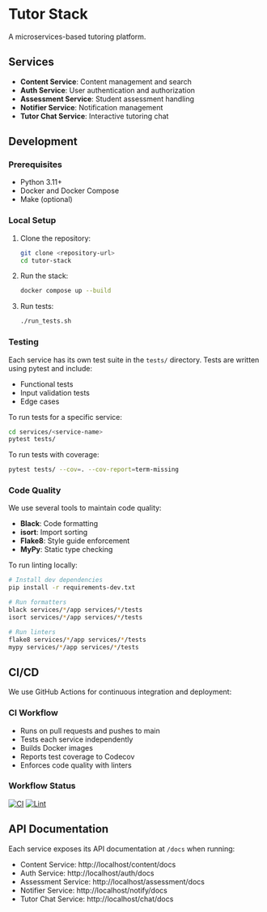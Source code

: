 # Tutor Stack

A microservices-based tutoring platform.

## Services

- **Content Service**: Content management and search
- **Auth Service**: User authentication and authorization
- **Assessment Service**: Student assessment handling
- **Notifier Service**: Notification management
- **Tutor Chat Service**: Interactive tutoring chat

## Development

### Prerequisites

- Python 3.11+
- Docker and Docker Compose
- Make (optional)

### Local Setup

1. Clone the repository:
   ```bash
   git clone <repository-url>
   cd tutor-stack
   ```

2. Run the stack:
   ```bash
   docker compose up --build
   ```

3. Run tests:
   ```bash
   ./run_tests.sh
   ```

### Testing

Each service has its own test suite in the `tests/` directory. Tests are written using pytest and include:
- Functional tests
- Input validation tests
- Edge cases

To run tests for a specific service:
```bash
cd services/<service-name>
pytest tests/
```

To run tests with coverage:
```bash
pytest tests/ --cov=. --cov-report=term-missing
```

### Code Quality

We use several tools to maintain code quality:
- **Black**: Code formatting
- **isort**: Import sorting
- **Flake8**: Style guide enforcement
- **MyPy**: Static type checking

To run linting locally:
```bash
# Install dev dependencies
pip install -r requirements-dev.txt

# Run formatters
black services/*/app services/*/tests
isort services/*/app services/*/tests

# Run linters
flake8 services/*/app services/*/tests
mypy services/*/app services/*/tests
```

## CI/CD

We use GitHub Actions for continuous integration and deployment:

### CI Workflow
- Runs on pull requests and pushes to main
- Tests each service independently
- Builds Docker images
- Reports test coverage to Codecov
- Enforces code quality with linters

### Workflow Status
[![CI](https://github.com/<org>/<repo>/actions/workflows/ci.yml/badge.svg)](https://github.com/<org>/<repo>/actions/workflows/ci.yml)
[![Lint](https://github.com/<org>/<repo>/actions/workflows/lint.yml/badge.svg)](https://github.com/<org>/<repo>/actions/workflows/lint.yml)

## API Documentation

Each service exposes its API documentation at `/docs` when running:
- Content Service: http://localhost/content/docs
- Auth Service: http://localhost/auth/docs
- Assessment Service: http://localhost/assessment/docs
- Notifier Service: http://localhost/notify/docs
- Tutor Chat Service: http://localhost/chat/docs 